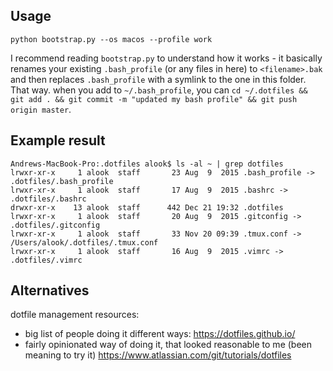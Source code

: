 ## Usage

`python bootstrap.py --os macos --profile work`

I recommend reading `bootstrap.py` to understand how it works - it basically renames your existing `.bash_profile` (or any files in here) to `<filename>.bak` and then replaces `.bash_profile` with a symlink to the one in this folder. That way. when you add to `~/.bash_profile`, you can `cd ~/.dotfiles && git add . && git commit -m "updated my bash profile" && git push origin master`.



## Example result

```
Andrews-MacBook-Pro:.dotfiles alook$ ls -al ~ | grep dotfiles
lrwxr-xr-x     1 alook  staff       23 Aug  9  2015 .bash_profile -> .dotfiles/.bash_profile
lrwxr-xr-x     1 alook  staff       17 Aug  9  2015 .bashrc -> .dotfiles/.bashrc
drwxr-xr-x    13 alook  staff      442 Dec 21 19:32 .dotfiles
lrwxr-xr-x     1 alook  staff       20 Aug  9  2015 .gitconfig -> .dotfiles/.gitconfig
lrwxr-xr-x     1 alook  staff       33 Nov 20 09:39 .tmux.conf -> /Users/alook/.dotfiles/.tmux.conf
lrwxr-xr-x     1 alook  staff       16 Aug  9  2015 .vimrc -> .dotfiles/.vimrc
```

## Alternatives

dotfile management resources:
- big list of people doing it different ways: https://dotfiles.github.io/
- fairly opinionated way of doing it, that looked reasonable to me (been meaning to try it) https://www.atlassian.com/git/tutorials/dotfiles

